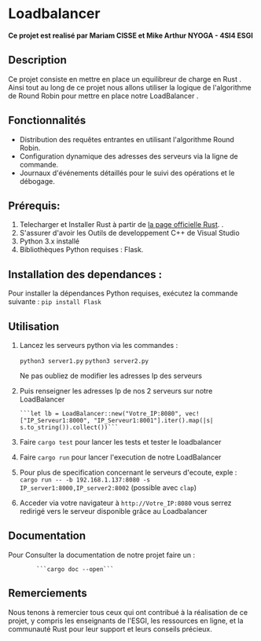 # Loadbalancer
**Ce projet est realisé par  Mariam CISSE et  Mike Arthur NYOGA - 4SI4 ESGI**

## **Description**

Ce projet consiste en mettre en place un equilibreur de charge en Rust . Ainsi tout au long de ce projet nous allons utiliser la logique de l'algorithme de Round Robin pour mettre en place notre LoadBalancer .

## Fonctionnalités

- Distribution des requêtes entrantes en utilisant l'algorithme Round Robin.
- Configuration dynamique des adresses des serveurs via la ligne de commande.
- Journaux d'événements détaillés pour le suivi des opérations et le débogage.

## **Prérequis**:
	
  1. Telecharger et Installer Rust à partir de [la page officielle Rust](https://www.rust-lang.org/tools/install). . 
  2. S'assurer d'avoir les Outils de developpement C++ de Visual Studio
  3. Python 3.x installé
  4. Bibliothèques Python requises : Flask.  

## **Installation des dependances** :
Pour installer la  dépendances Python requises, exécutez la commande suivante  :
		```pip install Flask```

## **Utilisation**
  1.  Lancez les serveurs python via les commandes :
         
      ```python3 server1.py```
      ```python3 server2.py ```
        
        Ne pas oubliez de modifier les adresses Ip des serveurs 
      
   2.  Puis renseigner les adresses Ip de nos 2 serveurs sur notre LoadBalancer
           
           ```let lb = LoadBalancer::new("Votre_IP:8080", vec!["IP_Serveur1:8000", "IP_Serveur1:8001"].iter().map(|s| s.to_string()).collect())```
   4. Faire ```cargo test``` pour lancer les tests et tester le loadbalancer
    
   3. Faire ```cargo run``` pour lancer l'execution de notre LoadBalancer
   
   4. Pour plus de specification concernant le serveurs d'ecoute, exple : ```cargo run -- -b 192.168.1.137:8080 -s IP_server1:8000,IP_server2:8002``` (possible avec ```clap```)
   
   5. Acceder via votre navigateur à ```http://Votre_IP:8080``` vous serrez redirigé vers le serveur disponible grâce au Loadbalancer


## **Documentation**
 Pour Consulter la documentation de notre projet faire un :

            ```cargo doc --open```
            
## **Remerciements**
 Nous tenons à remercier tous ceux qui ont contribué à la réalisation de ce projet, y compris les enseignants de l'ESGI, les ressources en ligne, et la communauté Rust pour leur support et leurs conseils précieux.
